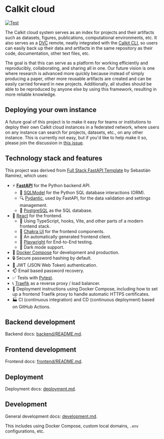 # Calkit cloud

<a href="https://github.com/calkit/calkit-cloud/actions?query=workflow%3ATest" target="_blank"><img src="https://github.com/calkit/calkit-cloud/workflows/Test/badge.svg" alt="Test"></a>

The Calkit cloud system serves as an index for projects and their artifacts
such as datasets, figures, publications, computational environments, etc.
It also serves as a [DVC](https://dvc.org) remote,
neatly integrated with the
[Calkit CLI](https://github.com/calkit/calkit),
so users can easily
back up their data and artifacts in the same repository as their code,
documentation, other text files, etc.

The goal is that this can serve as a platform for working
efficiently and reproducibly, collaborating, and sharing all in one.
Our future vision is one where research is advanced more quickly
because instead of simply producing a paper,
other more reusable artifacts are created and can be easily carried forward
in new projects.
Additionally, all studies should be able to be reproduced by anyone else
by using this framework,
resulting in more reliable knowledge.

## Deploying your own instance

A future goal of this project is to make it easy for teams or institutions to
deploy their own Calkit cloud instances in a federated network, where users on
any instance can search for projects, datasets, etc., on any other instance.
This is currently not easy, but if you'd like to help make it so, please
join the discussion in
[this issue](https://github.com/calkit/calkit-cloud/issues/190).

## Technology stack and features

This project was derived from
[Full Stack FastAPI Template](https://github.com/fastapi/full-stack-fastapi-template) by Sebastián Ramírez,
which uses:

- ⚡ [**FastAPI**](https://fastapi.tiangolo.com) for the Python backend API.
    - 🧰 [SQLModel](https://sqlmodel.tiangolo.com) for the Python SQL database interactions (ORM).
    - 🔍 [Pydantic](https://docs.pydantic.dev), used by FastAPI, for the data validation and settings management.
    - 💾 [PostgreSQL](https://www.postgresql.org) as the SQL database.
- 🚀 [React](https://react.dev) for the frontend.
    - 💃 Using TypeScript, hooks, Vite, and other parts of a modern frontend stack.
    - 🎨 [Chakra UI](https://chakra-ui.com) for the frontend components.
    - 🤖 An automatically generated frontend client.
    - 🧪 [Playwright](https://playwright.dev) for End-to-End testing.
    - 🦇 Dark mode support.
- 🐋 [Docker Compose](https://www.docker.com) for development and production.
- 🔒 Secure password hashing by default.
- 🔑 JWT (JSON Web Token) authentication.
- 📫 Email based password recovery.
- ✅ Tests with [Pytest](https://pytest.org).
- 📞 [Traefik](https://traefik.io) as a reverse proxy / load balancer.
- 🚢 Deployment instructions using Docker Compose, including how to set up a frontend Traefik proxy to handle automatic HTTPS certificates.
- 🏭 CI (continuous integration) and CD (continuous deployment) based on GitHub Actions.

## Backend development

Backend docs: [backend/README.md](./backend/README.md).

## Frontend development

Frontend docs: [frontend/README.md](./frontend/README.md).

## Deployment

Deployment docs: [deployment.md](./deployment.md).

## Development

General development docs: [development.md](./development.md).

This includes using Docker Compose, custom local domains, `.env` configurations, etc.
